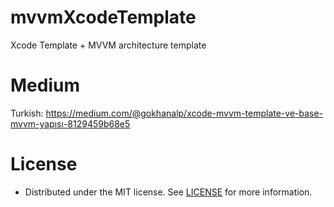 # mvvmXcodeTemplate
Xcode Template + MVVM architecture template

# Medium
Turkish: 
https://medium.com/@gokhanalp/xcode-mvvm-template-ve-base-mvvm-yapısı-8129459b68e5

# License
 * Distributed under the MIT license. See [LICENSE](https://github.com/molcik/ios-app-templates/blob/main/LICENSE) for more information.
